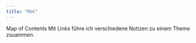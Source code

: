 ```yaml
---
title: "MoC"
---
```



Map of Contents
Mit Links führe ich verschiedene Notizen zu einem Theme zsuammen. 